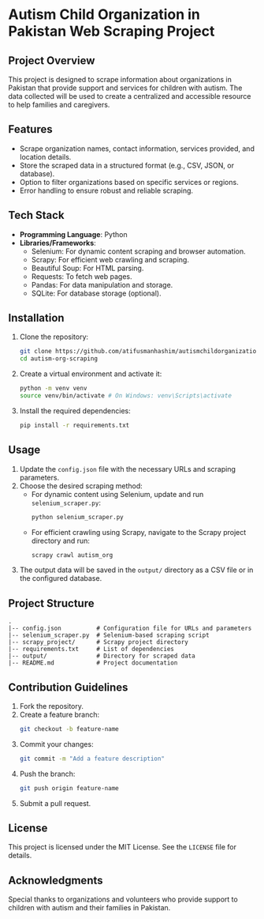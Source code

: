 # Autism Child Organization in Pakistan Web Scraping Project

## Project Overview
This project is designed to scrape information about organizations in Pakistan that provide support and services for children with autism. The data collected will be used to create a centralized and accessible resource to help families and caregivers.

## Features
- Scrape organization names, contact information, services provided, and location details.
- Store the scraped data in a structured format (e.g., CSV, JSON, or database).
- Option to filter organizations based on specific services or regions.
- Error handling to ensure robust and reliable scraping.

## Tech Stack
- **Programming Language**: Python
- **Libraries/Frameworks**:
  - Selenium: For dynamic content scraping and browser automation.
  - Scrapy: For efficient web crawling and scraping.
  - Beautiful Soup: For HTML parsing.
  - Requests: To fetch web pages.
  - Pandas: For data manipulation and storage.
  - SQLite: For database storage (optional).

## Installation
1. Clone the repository:
   ```bash
   git clone https://github.com/atifusmanhashim/autismchildorganization_scraping.git
   cd autism-org-scraping
   ```

2. Create a virtual environment and activate it:
   ```bash
   python -m venv venv
   source venv/bin/activate # On Windows: venv\Scripts\activate
   ```

3. Install the required dependencies:
   ```bash
   pip install -r requirements.txt
   ```

## Usage
1. Update the `config.json` file with the necessary URLs and scraping parameters.
2. Choose the desired scraping method:
   - For dynamic content using Selenium, update and run `selenium_scraper.py`:
     ```bash
     python selenium_scraper.py
     ```
   - For efficient crawling using Scrapy, navigate to the Scrapy project directory and run:
     ```bash
     scrapy crawl autism_org
     ```
3. The output data will be saved in the `output/` directory as a CSV file or in the configured database.

## Project Structure
```
.
|-- config.json          # Configuration file for URLs and parameters
|-- selenium_scraper.py  # Selenium-based scraping script
|-- scrapy_project/      # Scrapy project directory
|-- requirements.txt     # List of dependencies
|-- output/              # Directory for scraped data
|-- README.md            # Project documentation
```

## Contribution Guidelines
1. Fork the repository.
2. Create a feature branch:
   ```bash
   git checkout -b feature-name
   ```
3. Commit your changes:
   ```bash
   git commit -m "Add a feature description"
   ```
4. Push the branch:
   ```bash
   git push origin feature-name
   ```
5. Submit a pull request.

## License
This project is licensed under the MIT License. See the `LICENSE` file for details.

## Acknowledgments
Special thanks to organizations and volunteers who provide support to children with autism and their families in Pakistan.
